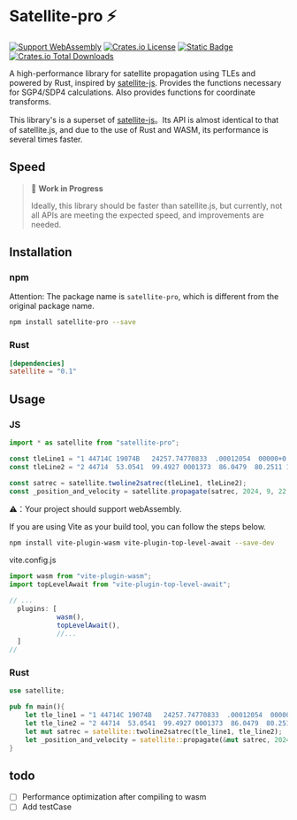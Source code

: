 
# Satellite-pro ⚡️

[![Support WebAssembly](https://img.shields.io/badge/webAssembly-1)](https://crates.io/crates/satellite)
[![Crates.io License](https://img.shields.io/crates/l/satellite)](https://crates.io/crates/satellite)
[![Static Badge](https://img.shields.io/badge/Rust-v1.8.0+-orange)](https://crates.io/crates/satellite)
[![Crates.io Total Downloads](https://img.shields.io/crates/d/satellite)](https://crates.io/crates/satellite)




A high-performance library for satellite propagation using TLEs and powered by Rust, inspired by [satellite-js](https://github.com/shashwatak/satellite-js). Provides the functions necessary for SGP4/SDP4 calculations. Also provides functions for coordinate transforms.

This library's is a superset of [satellite-js](https://github.com/shashwatak/satellite-js)。Its API is almost identical to that of satellite.js, and due to the use of Rust and WASM, its performance is several times faster.


## Speed 

> 🚧 **Work in Progress**
>
> Ideally, this library should be faster than satellite.js, but currently, not all APIs are meeting the expected speed, and improvements are needed.


## Installation

### npm
Attention: The package name is `satellite-pro`, which is different from the original package name.

```bash
npm install satellite-pro --save
```



### Rust
```toml
[dependencies]
satellite = "0.1"
```


## Usage

### JS
```javascript
import * as satellite from "satellite-pro";

const tleLine1 = "1 44714C 19074B   24257.74770833  .00012054  00000+0  80755-3 0  2576";
const tleLine2 = "2 44714  53.0541  99.4927 0001373  86.0479  80.2511 15.06391223    18";

const satrec = satellite.twoline2satrec(tleLine1, tleLine2);
const _position_and_velocity = satellite.propagate(satrec, 2024, 9, 22, 12, 12, 12, 0);

```
⚠️：Your project should support webAssembly.

If you are using Vite as your build tool, you can follow the steps below.
```bash
npm install vite-plugin-wasm vite-plugin-top-level-await --save-dev
```
vite.config.js
```javascript
import wasm from "vite-plugin-wasm";
import topLevelAwait from "vite-plugin-top-level-await";

// ...
  plugins: [ 
            wasm(),
            topLevelAwait(),
            //... 
  ]
//
```

### Rust
```rust
use satellite;

pub fn main(){
    let tle_line1 = "1 44714C 19074B   24257.74770833  .00012054  00000+0  80755-3 0  2576";
    let tle_line2 = "2 44714  53.0541  99.4927 0001373  86.0479  80.2511 15.06391223    18";
    let mut satrec = satellite::twoline2satrec(tle_line1, tle_line2);
    let _position_and_velocity = satellite::propagate(&mut satrec, 2024.0, 9.0, 22.0, 12.0, 12.0, 12.0, 0.0);
}
```



## todo


 - [ ] Performance optimization after compiling to wasm
 - [ ] Add testCase

<!-- - [ ] Rust
- [ ] WebAssembly
- [ ] TypeScript
- [ ] Documentation
- [ ] Test
- [ ] Contributing
- [ ] Changelog
- [ ] Contributors
- [ ] Donate
- [ ] FAQ -->



<!-- jdsatepoch
aycof
omgcof
xlcof
gsto -->
<!-- 
9.5 确保结果正确
9.6-9.7 添加测试用例
9.8-9.9 添加wasm支持
9.10-9.11 添加对比测试
9.12-9.13 添加文档，中英文
9.12-9.13 发布正式版本 -->

